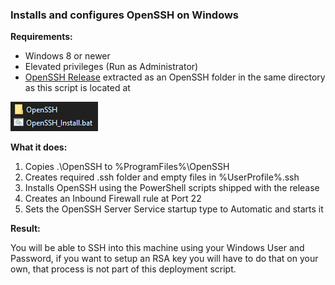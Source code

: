 ### Installs and configures OpenSSH on Windows
**Requirements:**
- Windows 8 or newer
- Elevated privileges (Run as Administrator)
- [OpenSSH Release](https://github.com/PowerShell/Win32-OpenSSH/releases  "OpenSSH Release") extracted as an OpenSSH folder in the same directory as this script is located at

![](/!Resources/OpenSSH_Install_Structure.png)

**What it does:**
1. Copies .\OpenSSH to %ProgramFiles%\OpenSSH
2. Creates required .ssh folder and empty files in %UserProfile%\.ssh
3. Installs OpenSSH using the PowerShell scripts shipped with the release
4. Creates an Inbound Firewall rule at Port 22
5. Sets the OpenSSH Server Service startup type to Automatic and starts it

**Result:**

You will be able to SSH into this machine using your Windows User and Password, if you want to setup an RSA key you will have to do that on your own, that process is not part of this deployment script.
